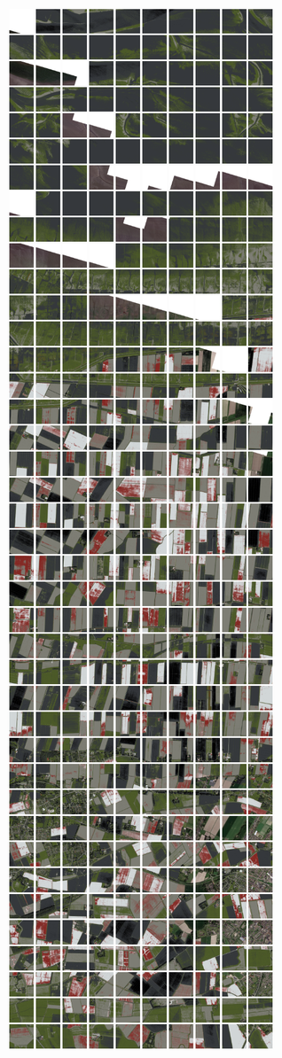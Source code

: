 <html>
<div>
<img src="https://github.com/HakkaTjakka/NL_TILE_MAP/blob/main/18/649/-1071/r.6490.-10710.png" height="44" width="44">
<img src="https://github.com/HakkaTjakka/NL_TILE_MAP/blob/main/18/649/-1071/r.6491.-10710.png" height="44" width="44">
<img src="https://github.com/HakkaTjakka/NL_TILE_MAP/blob/main/18/649/-1071/r.6492.-10710.png" height="44" width="44">
<img src="https://github.com/HakkaTjakka/NL_TILE_MAP/blob/main/18/649/-1071/r.6493.-10710.png" height="44" width="44">
<img src="https://github.com/HakkaTjakka/NL_TILE_MAP/blob/main/18/649/-1071/r.6494.-10710.png" height="44" width="44">
<img src="https://github.com/HakkaTjakka/NL_TILE_MAP/blob/main/18/649/-1071/r.6495.-10710.png" height="44" width="44">
<img src="https://github.com/HakkaTjakka/NL_TILE_MAP/blob/main/18/649/-1071/r.6496.-10710.png" height="44" width="44">
<img src="https://github.com/HakkaTjakka/NL_TILE_MAP/blob/main/18/649/-1071/r.6497.-10710.png" height="44" width="44">
<img src="https://github.com/HakkaTjakka/NL_TILE_MAP/blob/main/18/649/-1071/r.6498.-10710.png" height="44" width="44">
<img src="https://github.com/HakkaTjakka/NL_TILE_MAP/blob/main/18/649/-1071/r.6499.-10710.png" height="44" width="44">
<img src="https://github.com/HakkaTjakka/NL_TILE_MAP/blob/main/18/650/-1071/r.6500.-10710.png" height="44" width="44">
<img src="https://github.com/HakkaTjakka/NL_TILE_MAP/blob/main/18/650/-1071/r.6501.-10710.png" height="44" width="44">
<img src="https://github.com/HakkaTjakka/NL_TILE_MAP/blob/main/18/650/-1071/r.6502.-10710.png" height="44" width="44">
<img src="https://github.com/HakkaTjakka/NL_TILE_MAP/blob/main/18/650/-1071/r.6503.-10710.png" height="44" width="44">
<img src="https://github.com/HakkaTjakka/NL_TILE_MAP/blob/main/18/650/-1071/r.6504.-10710.png" height="44" width="44">
<img src="https://github.com/HakkaTjakka/NL_TILE_MAP/blob/main/18/650/-1071/r.6505.-10710.png" height="44" width="44">
<img src="https://github.com/HakkaTjakka/NL_TILE_MAP/blob/main/18/650/-1071/r.6506.-10710.png" height="44" width="44">
<img src="https://github.com/HakkaTjakka/NL_TILE_MAP/blob/main/18/650/-1071/r.6507.-10710.png" height="44" width="44">
<img src="https://github.com/HakkaTjakka/NL_TILE_MAP/blob/main/18/650/-1071/r.6508.-10710.png" height="44" width="44">
<img src="https://github.com/HakkaTjakka/NL_TILE_MAP/blob/main/18/650/-1071/r.6509.-10710.png" height="44" width="44">
<br>
<img src="https://github.com/HakkaTjakka/NL_TILE_MAP/blob/main/18/649/-1071/r.6490.-10709.png" height="44" width="44">
<img src="https://github.com/HakkaTjakka/NL_TILE_MAP/blob/main/18/649/-1071/r.6491.-10709.png" height="44" width="44">
<img src="https://github.com/HakkaTjakka/NL_TILE_MAP/blob/main/18/649/-1071/r.6492.-10709.png" height="44" width="44">
<img src="https://github.com/HakkaTjakka/NL_TILE_MAP/blob/main/18/649/-1071/r.6493.-10709.png" height="44" width="44">
<img src="https://github.com/HakkaTjakka/NL_TILE_MAP/blob/main/18/649/-1071/r.6494.-10709.png" height="44" width="44">
<img src="https://github.com/HakkaTjakka/NL_TILE_MAP/blob/main/18/649/-1071/r.6495.-10709.png" height="44" width="44">
<img src="https://github.com/HakkaTjakka/NL_TILE_MAP/blob/main/18/649/-1071/r.6496.-10709.png" height="44" width="44">
<img src="https://github.com/HakkaTjakka/NL_TILE_MAP/blob/main/18/649/-1071/r.6497.-10709.png" height="44" width="44">
<img src="https://github.com/HakkaTjakka/NL_TILE_MAP/blob/main/18/649/-1071/r.6498.-10709.png" height="44" width="44">
<img src="https://github.com/HakkaTjakka/NL_TILE_MAP/blob/main/18/649/-1071/r.6499.-10709.png" height="44" width="44">
<img src="https://github.com/HakkaTjakka/NL_TILE_MAP/blob/main/18/650/-1071/r.6500.-10709.png" height="44" width="44">
<img src="https://github.com/HakkaTjakka/NL_TILE_MAP/blob/main/18/650/-1071/r.6501.-10709.png" height="44" width="44">
<img src="https://github.com/HakkaTjakka/NL_TILE_MAP/blob/main/18/650/-1071/r.6502.-10709.png" height="44" width="44">
<img src="https://github.com/HakkaTjakka/NL_TILE_MAP/blob/main/18/650/-1071/r.6503.-10709.png" height="44" width="44">
<img src="https://github.com/HakkaTjakka/NL_TILE_MAP/blob/main/18/650/-1071/r.6504.-10709.png" height="44" width="44">
<img src="https://github.com/HakkaTjakka/NL_TILE_MAP/blob/main/18/650/-1071/r.6505.-10709.png" height="44" width="44">
<img src="https://github.com/HakkaTjakka/NL_TILE_MAP/blob/main/18/650/-1071/r.6506.-10709.png" height="44" width="44">
<img src="https://github.com/HakkaTjakka/NL_TILE_MAP/blob/main/18/650/-1071/r.6507.-10709.png" height="44" width="44">
<img src="https://github.com/HakkaTjakka/NL_TILE_MAP/blob/main/18/650/-1071/r.6508.-10709.png" height="44" width="44">
<img src="https://github.com/HakkaTjakka/NL_TILE_MAP/blob/main/18/650/-1071/r.6509.-10709.png" height="44" width="44">
<br>
<img src="https://github.com/HakkaTjakka/NL_TILE_MAP/blob/main/18/649/-1071/r.6490.-10708.png" height="44" width="44">
<img src="https://github.com/HakkaTjakka/NL_TILE_MAP/blob/main/18/649/-1071/r.6491.-10708.png" height="44" width="44">
<img src="https://github.com/HakkaTjakka/NL_TILE_MAP/blob/main/18/649/-1071/r.6492.-10708.png" height="44" width="44">
<img src="https://github.com/HakkaTjakka/NL_TILE_MAP/blob/main/18/649/-1071/r.6493.-10708.png" height="44" width="44">
<img src="https://github.com/HakkaTjakka/NL_TILE_MAP/blob/main/18/649/-1071/r.6494.-10708.png" height="44" width="44">
<img src="https://github.com/HakkaTjakka/NL_TILE_MAP/blob/main/18/649/-1071/r.6495.-10708.png" height="44" width="44">
<img src="https://github.com/HakkaTjakka/NL_TILE_MAP/blob/main/18/649/-1071/r.6496.-10708.png" height="44" width="44">
<img src="https://github.com/HakkaTjakka/NL_TILE_MAP/blob/main/18/649/-1071/r.6497.-10708.png" height="44" width="44">
<img src="https://github.com/HakkaTjakka/NL_TILE_MAP/blob/main/18/649/-1071/r.6498.-10708.png" height="44" width="44">
<img src="https://github.com/HakkaTjakka/NL_TILE_MAP/blob/main/18/649/-1071/r.6499.-10708.png" height="44" width="44">
<img src="https://github.com/HakkaTjakka/NL_TILE_MAP/blob/main/18/650/-1071/r.6500.-10708.png" height="44" width="44">
<img src="https://github.com/HakkaTjakka/NL_TILE_MAP/blob/main/18/650/-1071/r.6501.-10708.png" height="44" width="44">
<img src="https://github.com/HakkaTjakka/NL_TILE_MAP/blob/main/18/650/-1071/r.6502.-10708.png" height="44" width="44">
<img src="https://github.com/HakkaTjakka/NL_TILE_MAP/blob/main/18/650/-1071/r.6503.-10708.png" height="44" width="44">
<img src="https://github.com/HakkaTjakka/NL_TILE_MAP/blob/main/18/650/-1071/r.6504.-10708.png" height="44" width="44">
<img src="https://github.com/HakkaTjakka/NL_TILE_MAP/blob/main/18/650/-1071/r.6505.-10708.png" height="44" width="44">
<img src="https://github.com/HakkaTjakka/NL_TILE_MAP/blob/main/18/650/-1071/r.6506.-10708.png" height="44" width="44">
<img src="https://github.com/HakkaTjakka/NL_TILE_MAP/blob/main/18/650/-1071/r.6507.-10708.png" height="44" width="44">
<img src="https://github.com/HakkaTjakka/NL_TILE_MAP/blob/main/18/650/-1071/r.6508.-10708.png" height="44" width="44">
<img src="https://github.com/HakkaTjakka/NL_TILE_MAP/blob/main/18/650/-1071/r.6509.-10708.png" height="44" width="44">
<br>
<img src="https://github.com/HakkaTjakka/NL_TILE_MAP/blob/main/18/649/-1071/r.6490.-10707.png" height="44" width="44">
<img src="https://github.com/HakkaTjakka/NL_TILE_MAP/blob/main/18/649/-1071/r.6491.-10707.png" height="44" width="44">
<img src="https://github.com/HakkaTjakka/NL_TILE_MAP/blob/main/18/649/-1071/r.6492.-10707.png" height="44" width="44">
<img src="https://github.com/HakkaTjakka/NL_TILE_MAP/blob/main/18/649/-1071/r.6493.-10707.png" height="44" width="44">
<img src="https://github.com/HakkaTjakka/NL_TILE_MAP/blob/main/18/649/-1071/r.6494.-10707.png" height="44" width="44">
<img src="https://github.com/HakkaTjakka/NL_TILE_MAP/blob/main/18/649/-1071/r.6495.-10707.png" height="44" width="44">
<img src="https://github.com/HakkaTjakka/NL_TILE_MAP/blob/main/18/649/-1071/r.6496.-10707.png" height="44" width="44">
<img src="https://github.com/HakkaTjakka/NL_TILE_MAP/blob/main/18/649/-1071/r.6497.-10707.png" height="44" width="44">
<img src="https://github.com/HakkaTjakka/NL_TILE_MAP/blob/main/18/649/-1071/r.6498.-10707.png" height="44" width="44">
<img src="https://github.com/HakkaTjakka/NL_TILE_MAP/blob/main/18/649/-1071/r.6499.-10707.png" height="44" width="44">
<img src="https://github.com/HakkaTjakka/NL_TILE_MAP/blob/main/18/650/-1071/r.6500.-10707.png" height="44" width="44">
<img src="https://github.com/HakkaTjakka/NL_TILE_MAP/blob/main/18/650/-1071/r.6501.-10707.png" height="44" width="44">
<img src="https://github.com/HakkaTjakka/NL_TILE_MAP/blob/main/18/650/-1071/r.6502.-10707.png" height="44" width="44">
<img src="https://github.com/HakkaTjakka/NL_TILE_MAP/blob/main/18/650/-1071/r.6503.-10707.png" height="44" width="44">
<img src="https://github.com/HakkaTjakka/NL_TILE_MAP/blob/main/18/650/-1071/r.6504.-10707.png" height="44" width="44">
<img src="https://github.com/HakkaTjakka/NL_TILE_MAP/blob/main/18/650/-1071/r.6505.-10707.png" height="44" width="44">
<img src="https://github.com/HakkaTjakka/NL_TILE_MAP/blob/main/18/650/-1071/r.6506.-10707.png" height="44" width="44">
<img src="https://github.com/HakkaTjakka/NL_TILE_MAP/blob/main/18/650/-1071/r.6507.-10707.png" height="44" width="44">
<img src="https://github.com/HakkaTjakka/NL_TILE_MAP/blob/main/18/650/-1071/r.6508.-10707.png" height="44" width="44">
<img src="https://github.com/HakkaTjakka/NL_TILE_MAP/blob/main/18/650/-1071/r.6509.-10707.png" height="44" width="44">
<br>
<img src="https://github.com/HakkaTjakka/NL_TILE_MAP/blob/main/18/649/-1071/r.6490.-10706.png" height="44" width="44">
<img src="https://github.com/HakkaTjakka/NL_TILE_MAP/blob/main/18/649/-1071/r.6491.-10706.png" height="44" width="44">
<img src="https://github.com/HakkaTjakka/NL_TILE_MAP/blob/main/18/649/-1071/r.6492.-10706.png" height="44" width="44">
<img src="https://github.com/HakkaTjakka/NL_TILE_MAP/blob/main/18/649/-1071/r.6493.-10706.png" height="44" width="44">
<img src="https://github.com/HakkaTjakka/NL_TILE_MAP/blob/main/18/649/-1071/r.6494.-10706.png" height="44" width="44">
<img src="https://github.com/HakkaTjakka/NL_TILE_MAP/blob/main/18/649/-1071/r.6495.-10706.png" height="44" width="44">
<img src="https://github.com/HakkaTjakka/NL_TILE_MAP/blob/main/18/649/-1071/r.6496.-10706.png" height="44" width="44">
<img src="https://github.com/HakkaTjakka/NL_TILE_MAP/blob/main/18/649/-1071/r.6497.-10706.png" height="44" width="44">
<img src="https://github.com/HakkaTjakka/NL_TILE_MAP/blob/main/18/649/-1071/r.6498.-10706.png" height="44" width="44">
<img src="https://github.com/HakkaTjakka/NL_TILE_MAP/blob/main/18/649/-1071/r.6499.-10706.png" height="44" width="44">
<img src="https://github.com/HakkaTjakka/NL_TILE_MAP/blob/main/18/650/-1071/r.6500.-10706.png" height="44" width="44">
<img src="https://github.com/HakkaTjakka/NL_TILE_MAP/blob/main/18/650/-1071/r.6501.-10706.png" height="44" width="44">
<img src="https://github.com/HakkaTjakka/NL_TILE_MAP/blob/main/18/650/-1071/r.6502.-10706.png" height="44" width="44">
<img src="https://github.com/HakkaTjakka/NL_TILE_MAP/blob/main/18/650/-1071/r.6503.-10706.png" height="44" width="44">
<img src="https://github.com/HakkaTjakka/NL_TILE_MAP/blob/main/18/650/-1071/r.6504.-10706.png" height="44" width="44">
<img src="https://github.com/HakkaTjakka/NL_TILE_MAP/blob/main/18/650/-1071/r.6505.-10706.png" height="44" width="44">
<img src="https://github.com/HakkaTjakka/NL_TILE_MAP/blob/main/18/650/-1071/r.6506.-10706.png" height="44" width="44">
<img src="https://github.com/HakkaTjakka/NL_TILE_MAP/blob/main/18/650/-1071/r.6507.-10706.png" height="44" width="44">
<img src="https://github.com/HakkaTjakka/NL_TILE_MAP/blob/main/18/650/-1071/r.6508.-10706.png" height="44" width="44">
<img src="https://github.com/HakkaTjakka/NL_TILE_MAP/blob/main/18/650/-1071/r.6509.-10706.png" height="44" width="44">
<br>
<img src="https://github.com/HakkaTjakka/NL_TILE_MAP/blob/main/18/649/-1071/r.6490.-10705.png" height="44" width="44">
<img src="https://github.com/HakkaTjakka/NL_TILE_MAP/blob/main/18/649/-1071/r.6491.-10705.png" height="44" width="44">
<img src="https://github.com/HakkaTjakka/NL_TILE_MAP/blob/main/18/649/-1071/r.6492.-10705.png" height="44" width="44">
<img src="https://github.com/HakkaTjakka/NL_TILE_MAP/blob/main/18/649/-1071/r.6493.-10705.png" height="44" width="44">
<img src="https://github.com/HakkaTjakka/NL_TILE_MAP/blob/main/18/649/-1071/r.6494.-10705.png" height="44" width="44">
<img src="https://github.com/HakkaTjakka/NL_TILE_MAP/blob/main/18/649/-1071/r.6495.-10705.png" height="44" width="44">
<img src="https://github.com/HakkaTjakka/NL_TILE_MAP/blob/main/18/649/-1071/r.6496.-10705.png" height="44" width="44">
<img src="https://github.com/HakkaTjakka/NL_TILE_MAP/blob/main/18/649/-1071/r.6497.-10705.png" height="44" width="44">
<img src="https://github.com/HakkaTjakka/NL_TILE_MAP/blob/main/18/649/-1071/r.6498.-10705.png" height="44" width="44">
<img src="https://github.com/HakkaTjakka/NL_TILE_MAP/blob/main/18/649/-1071/r.6499.-10705.png" height="44" width="44">
<img src="https://github.com/HakkaTjakka/NL_TILE_MAP/blob/main/18/650/-1071/r.6500.-10705.png" height="44" width="44">
<img src="https://github.com/HakkaTjakka/NL_TILE_MAP/blob/main/18/650/-1071/r.6501.-10705.png" height="44" width="44">
<img src="https://github.com/HakkaTjakka/NL_TILE_MAP/blob/main/18/650/-1071/r.6502.-10705.png" height="44" width="44">
<img src="https://github.com/HakkaTjakka/NL_TILE_MAP/blob/main/18/650/-1071/r.6503.-10705.png" height="44" width="44">
<img src="https://github.com/HakkaTjakka/NL_TILE_MAP/blob/main/18/650/-1071/r.6504.-10705.png" height="44" width="44">
<img src="https://github.com/HakkaTjakka/NL_TILE_MAP/blob/main/18/650/-1071/r.6505.-10705.png" height="44" width="44">
<img src="https://github.com/HakkaTjakka/NL_TILE_MAP/blob/main/18/650/-1071/r.6506.-10705.png" height="44" width="44">
<img src="https://github.com/HakkaTjakka/NL_TILE_MAP/blob/main/18/650/-1071/r.6507.-10705.png" height="44" width="44">
<img src="https://github.com/HakkaTjakka/NL_TILE_MAP/blob/main/18/650/-1071/r.6508.-10705.png" height="44" width="44">
<img src="https://github.com/HakkaTjakka/NL_TILE_MAP/blob/main/18/650/-1071/r.6509.-10705.png" height="44" width="44">
<br>
<img src="https://github.com/HakkaTjakka/NL_TILE_MAP/blob/main/18/649/-1071/r.6490.-10704.png" height="44" width="44">
<img src="https://github.com/HakkaTjakka/NL_TILE_MAP/blob/main/18/649/-1071/r.6491.-10704.png" height="44" width="44">
<img src="https://github.com/HakkaTjakka/NL_TILE_MAP/blob/main/18/649/-1071/r.6492.-10704.png" height="44" width="44">
<img src="https://github.com/HakkaTjakka/NL_TILE_MAP/blob/main/18/649/-1071/r.6493.-10704.png" height="44" width="44">
<img src="https://github.com/HakkaTjakka/NL_TILE_MAP/blob/main/18/649/-1071/r.6494.-10704.png" height="44" width="44">
<img src="https://github.com/HakkaTjakka/NL_TILE_MAP/blob/main/18/649/-1071/r.6495.-10704.png" height="44" width="44">
<img src="https://github.com/HakkaTjakka/NL_TILE_MAP/blob/main/18/649/-1071/r.6496.-10704.png" height="44" width="44">
<img src="https://github.com/HakkaTjakka/NL_TILE_MAP/blob/main/18/649/-1071/r.6497.-10704.png" height="44" width="44">
<img src="https://github.com/HakkaTjakka/NL_TILE_MAP/blob/main/18/649/-1071/r.6498.-10704.png" height="44" width="44">
<img src="https://github.com/HakkaTjakka/NL_TILE_MAP/blob/main/18/649/-1071/r.6499.-10704.png" height="44" width="44">
<img src="https://github.com/HakkaTjakka/NL_TILE_MAP/blob/main/18/650/-1071/r.6500.-10704.png" height="44" width="44">
<img src="https://github.com/HakkaTjakka/NL_TILE_MAP/blob/main/18/650/-1071/r.6501.-10704.png" height="44" width="44">
<img src="https://github.com/HakkaTjakka/NL_TILE_MAP/blob/main/18/650/-1071/r.6502.-10704.png" height="44" width="44">
<img src="https://github.com/HakkaTjakka/NL_TILE_MAP/blob/main/18/650/-1071/r.6503.-10704.png" height="44" width="44">
<img src="https://github.com/HakkaTjakka/NL_TILE_MAP/blob/main/18/650/-1071/r.6504.-10704.png" height="44" width="44">
<img src="https://github.com/HakkaTjakka/NL_TILE_MAP/blob/main/18/650/-1071/r.6505.-10704.png" height="44" width="44">
<img src="https://github.com/HakkaTjakka/NL_TILE_MAP/blob/main/18/650/-1071/r.6506.-10704.png" height="44" width="44">
<img src="https://github.com/HakkaTjakka/NL_TILE_MAP/blob/main/18/650/-1071/r.6507.-10704.png" height="44" width="44">
<img src="https://github.com/HakkaTjakka/NL_TILE_MAP/blob/main/18/650/-1071/r.6508.-10704.png" height="44" width="44">
<img src="https://github.com/HakkaTjakka/NL_TILE_MAP/blob/main/18/650/-1071/r.6509.-10704.png" height="44" width="44">
<br>
<img src="https://github.com/HakkaTjakka/NL_TILE_MAP/blob/main/18/649/-1071/r.6490.-10703.png" height="44" width="44">
<img src="https://github.com/HakkaTjakka/NL_TILE_MAP/blob/main/18/649/-1071/r.6491.-10703.png" height="44" width="44">
<img src="https://github.com/HakkaTjakka/NL_TILE_MAP/blob/main/18/649/-1071/r.6492.-10703.png" height="44" width="44">
<img src="https://github.com/HakkaTjakka/NL_TILE_MAP/blob/main/18/649/-1071/r.6493.-10703.png" height="44" width="44">
<img src="https://github.com/HakkaTjakka/NL_TILE_MAP/blob/main/18/649/-1071/r.6494.-10703.png" height="44" width="44">
<img src="https://github.com/HakkaTjakka/NL_TILE_MAP/blob/main/18/649/-1071/r.6495.-10703.png" height="44" width="44">
<img src="https://github.com/HakkaTjakka/NL_TILE_MAP/blob/main/18/649/-1071/r.6496.-10703.png" height="44" width="44">
<img src="https://github.com/HakkaTjakka/NL_TILE_MAP/blob/main/18/649/-1071/r.6497.-10703.png" height="44" width="44">
<img src="https://github.com/HakkaTjakka/NL_TILE_MAP/blob/main/18/649/-1071/r.6498.-10703.png" height="44" width="44">
<img src="https://github.com/HakkaTjakka/NL_TILE_MAP/blob/main/18/649/-1071/r.6499.-10703.png" height="44" width="44">
<img src="https://github.com/HakkaTjakka/NL_TILE_MAP/blob/main/18/650/-1071/r.6500.-10703.png" height="44" width="44">
<img src="https://github.com/HakkaTjakka/NL_TILE_MAP/blob/main/18/650/-1071/r.6501.-10703.png" height="44" width="44">
<img src="https://github.com/HakkaTjakka/NL_TILE_MAP/blob/main/18/650/-1071/r.6502.-10703.png" height="44" width="44">
<img src="https://github.com/HakkaTjakka/NL_TILE_MAP/blob/main/18/650/-1071/r.6503.-10703.png" height="44" width="44">
<img src="https://github.com/HakkaTjakka/NL_TILE_MAP/blob/main/18/650/-1071/r.6504.-10703.png" height="44" width="44">
<img src="https://github.com/HakkaTjakka/NL_TILE_MAP/blob/main/18/650/-1071/r.6505.-10703.png" height="44" width="44">
<img src="https://github.com/HakkaTjakka/NL_TILE_MAP/blob/main/18/650/-1071/r.6506.-10703.png" height="44" width="44">
<img src="https://github.com/HakkaTjakka/NL_TILE_MAP/blob/main/18/650/-1071/r.6507.-10703.png" height="44" width="44">
<img src="https://github.com/HakkaTjakka/NL_TILE_MAP/blob/main/18/650/-1071/r.6508.-10703.png" height="44" width="44">
<img src="https://github.com/HakkaTjakka/NL_TILE_MAP/blob/main/18/650/-1071/r.6509.-10703.png" height="44" width="44">
<br>
<img src="https://github.com/HakkaTjakka/NL_TILE_MAP/blob/main/18/649/-1071/r.6490.-10702.png" height="44" width="44">
<img src="https://github.com/HakkaTjakka/NL_TILE_MAP/blob/main/18/649/-1071/r.6491.-10702.png" height="44" width="44">
<img src="https://github.com/HakkaTjakka/NL_TILE_MAP/blob/main/18/649/-1071/r.6492.-10702.png" height="44" width="44">
<img src="https://github.com/HakkaTjakka/NL_TILE_MAP/blob/main/18/649/-1071/r.6493.-10702.png" height="44" width="44">
<img src="https://github.com/HakkaTjakka/NL_TILE_MAP/blob/main/18/649/-1071/r.6494.-10702.png" height="44" width="44">
<img src="https://github.com/HakkaTjakka/NL_TILE_MAP/blob/main/18/649/-1071/r.6495.-10702.png" height="44" width="44">
<img src="https://github.com/HakkaTjakka/NL_TILE_MAP/blob/main/18/649/-1071/r.6496.-10702.png" height="44" width="44">
<img src="https://github.com/HakkaTjakka/NL_TILE_MAP/blob/main/18/649/-1071/r.6497.-10702.png" height="44" width="44">
<img src="https://github.com/HakkaTjakka/NL_TILE_MAP/blob/main/18/649/-1071/r.6498.-10702.png" height="44" width="44">
<img src="https://github.com/HakkaTjakka/NL_TILE_MAP/blob/main/18/649/-1071/r.6499.-10702.png" height="44" width="44">
<img src="https://github.com/HakkaTjakka/NL_TILE_MAP/blob/main/18/650/-1071/r.6500.-10702.png" height="44" width="44">
<img src="https://github.com/HakkaTjakka/NL_TILE_MAP/blob/main/18/650/-1071/r.6501.-10702.png" height="44" width="44">
<img src="https://github.com/HakkaTjakka/NL_TILE_MAP/blob/main/18/650/-1071/r.6502.-10702.png" height="44" width="44">
<img src="https://github.com/HakkaTjakka/NL_TILE_MAP/blob/main/18/650/-1071/r.6503.-10702.png" height="44" width="44">
<img src="https://github.com/HakkaTjakka/NL_TILE_MAP/blob/main/18/650/-1071/r.6504.-10702.png" height="44" width="44">
<img src="https://github.com/HakkaTjakka/NL_TILE_MAP/blob/main/18/650/-1071/r.6505.-10702.png" height="44" width="44">
<img src="https://github.com/HakkaTjakka/NL_TILE_MAP/blob/main/18/650/-1071/r.6506.-10702.png" height="44" width="44">
<img src="https://github.com/HakkaTjakka/NL_TILE_MAP/blob/main/18/650/-1071/r.6507.-10702.png" height="44" width="44">
<img src="https://github.com/HakkaTjakka/NL_TILE_MAP/blob/main/18/650/-1071/r.6508.-10702.png" height="44" width="44">
<img src="https://github.com/HakkaTjakka/NL_TILE_MAP/blob/main/18/650/-1071/r.6509.-10702.png" height="44" width="44">
<br>
<img src="https://github.com/HakkaTjakka/NL_TILE_MAP/blob/main/18/649/-1071/r.6490.-10701.png" height="44" width="44">
<img src="https://github.com/HakkaTjakka/NL_TILE_MAP/blob/main/18/649/-1071/r.6491.-10701.png" height="44" width="44">
<img src="https://github.com/HakkaTjakka/NL_TILE_MAP/blob/main/18/649/-1071/r.6492.-10701.png" height="44" width="44">
<img src="https://github.com/HakkaTjakka/NL_TILE_MAP/blob/main/18/649/-1071/r.6493.-10701.png" height="44" width="44">
<img src="https://github.com/HakkaTjakka/NL_TILE_MAP/blob/main/18/649/-1071/r.6494.-10701.png" height="44" width="44">
<img src="https://github.com/HakkaTjakka/NL_TILE_MAP/blob/main/18/649/-1071/r.6495.-10701.png" height="44" width="44">
<img src="https://github.com/HakkaTjakka/NL_TILE_MAP/blob/main/18/649/-1071/r.6496.-10701.png" height="44" width="44">
<img src="https://github.com/HakkaTjakka/NL_TILE_MAP/blob/main/18/649/-1071/r.6497.-10701.png" height="44" width="44">
<img src="https://github.com/HakkaTjakka/NL_TILE_MAP/blob/main/18/649/-1071/r.6498.-10701.png" height="44" width="44">
<img src="https://github.com/HakkaTjakka/NL_TILE_MAP/blob/main/18/649/-1071/r.6499.-10701.png" height="44" width="44">
<img src="https://github.com/HakkaTjakka/NL_TILE_MAP/blob/main/18/650/-1071/r.6500.-10701.png" height="44" width="44">
<img src="https://github.com/HakkaTjakka/NL_TILE_MAP/blob/main/18/650/-1071/r.6501.-10701.png" height="44" width="44">
<img src="https://github.com/HakkaTjakka/NL_TILE_MAP/blob/main/18/650/-1071/r.6502.-10701.png" height="44" width="44">
<img src="https://github.com/HakkaTjakka/NL_TILE_MAP/blob/main/18/650/-1071/r.6503.-10701.png" height="44" width="44">
<img src="https://github.com/HakkaTjakka/NL_TILE_MAP/blob/main/18/650/-1071/r.6504.-10701.png" height="44" width="44">
<img src="https://github.com/HakkaTjakka/NL_TILE_MAP/blob/main/18/650/-1071/r.6505.-10701.png" height="44" width="44">
<img src="https://github.com/HakkaTjakka/NL_TILE_MAP/blob/main/18/650/-1071/r.6506.-10701.png" height="44" width="44">
<img src="https://github.com/HakkaTjakka/NL_TILE_MAP/blob/main/18/650/-1071/r.6507.-10701.png" height="44" width="44">
<img src="https://github.com/HakkaTjakka/NL_TILE_MAP/blob/main/18/650/-1071/r.6508.-10701.png" height="44" width="44">
<img src="https://github.com/HakkaTjakka/NL_TILE_MAP/blob/main/18/650/-1071/r.6509.-10701.png" height="44" width="44">
<br>
<img src="https://github.com/HakkaTjakka/NL_TILE_MAP/blob/main/18/649/-1070/r.6490.-10700.png" height="44" width="44">
<img src="https://github.com/HakkaTjakka/NL_TILE_MAP/blob/main/18/649/-1070/r.6491.-10700.png" height="44" width="44">
<img src="https://github.com/HakkaTjakka/NL_TILE_MAP/blob/main/18/649/-1070/r.6492.-10700.png" height="44" width="44">
<img src="https://github.com/HakkaTjakka/NL_TILE_MAP/blob/main/18/649/-1070/r.6493.-10700.png" height="44" width="44">
<img src="https://github.com/HakkaTjakka/NL_TILE_MAP/blob/main/18/649/-1070/r.6494.-10700.png" height="44" width="44">
<img src="https://github.com/HakkaTjakka/NL_TILE_MAP/blob/main/18/649/-1070/r.6495.-10700.png" height="44" width="44">
<img src="https://github.com/HakkaTjakka/NL_TILE_MAP/blob/main/18/649/-1070/r.6496.-10700.png" height="44" width="44">
<img src="https://github.com/HakkaTjakka/NL_TILE_MAP/blob/main/18/649/-1070/r.6497.-10700.png" height="44" width="44">
<img src="https://github.com/HakkaTjakka/NL_TILE_MAP/blob/main/18/649/-1070/r.6498.-10700.png" height="44" width="44">
<img src="https://github.com/HakkaTjakka/NL_TILE_MAP/blob/main/18/649/-1070/r.6499.-10700.png" height="44" width="44">
<img src="https://github.com/HakkaTjakka/NL_TILE_MAP/blob/main/18/650/-1070/r.6500.-10700.png" height="44" width="44">
<img src="https://github.com/HakkaTjakka/NL_TILE_MAP/blob/main/18/650/-1070/r.6501.-10700.png" height="44" width="44">
<img src="https://github.com/HakkaTjakka/NL_TILE_MAP/blob/main/18/650/-1070/r.6502.-10700.png" height="44" width="44">
<img src="https://github.com/HakkaTjakka/NL_TILE_MAP/blob/main/18/650/-1070/r.6503.-10700.png" height="44" width="44">
<img src="https://github.com/HakkaTjakka/NL_TILE_MAP/blob/main/18/650/-1070/r.6504.-10700.png" height="44" width="44">
<img src="https://github.com/HakkaTjakka/NL_TILE_MAP/blob/main/18/650/-1070/r.6505.-10700.png" height="44" width="44">
<img src="https://github.com/HakkaTjakka/NL_TILE_MAP/blob/main/18/650/-1070/r.6506.-10700.png" height="44" width="44">
<img src="https://github.com/HakkaTjakka/NL_TILE_MAP/blob/main/18/650/-1070/r.6507.-10700.png" height="44" width="44">
<img src="https://github.com/HakkaTjakka/NL_TILE_MAP/blob/main/18/650/-1070/r.6508.-10700.png" height="44" width="44">
<img src="https://github.com/HakkaTjakka/NL_TILE_MAP/blob/main/18/650/-1070/r.6509.-10700.png" height="44" width="44">
<br>
<img src="https://github.com/HakkaTjakka/NL_TILE_MAP/blob/main/18/649/-1070/r.6490.-10699.png" height="44" width="44">
<img src="https://github.com/HakkaTjakka/NL_TILE_MAP/blob/main/18/649/-1070/r.6491.-10699.png" height="44" width="44">
<img src="https://github.com/HakkaTjakka/NL_TILE_MAP/blob/main/18/649/-1070/r.6492.-10699.png" height="44" width="44">
<img src="https://github.com/HakkaTjakka/NL_TILE_MAP/blob/main/18/649/-1070/r.6493.-10699.png" height="44" width="44">
<img src="https://github.com/HakkaTjakka/NL_TILE_MAP/blob/main/18/649/-1070/r.6494.-10699.png" height="44" width="44">
<img src="https://github.com/HakkaTjakka/NL_TILE_MAP/blob/main/18/649/-1070/r.6495.-10699.png" height="44" width="44">
<img src="https://github.com/HakkaTjakka/NL_TILE_MAP/blob/main/18/649/-1070/r.6496.-10699.png" height="44" width="44">
<img src="https://github.com/HakkaTjakka/NL_TILE_MAP/blob/main/18/649/-1070/r.6497.-10699.png" height="44" width="44">
<img src="https://github.com/HakkaTjakka/NL_TILE_MAP/blob/main/18/649/-1070/r.6498.-10699.png" height="44" width="44">
<img src="https://github.com/HakkaTjakka/NL_TILE_MAP/blob/main/18/649/-1070/r.6499.-10699.png" height="44" width="44">
<img src="https://github.com/HakkaTjakka/NL_TILE_MAP/blob/main/18/650/-1070/r.6500.-10699.png" height="44" width="44">
<img src="https://github.com/HakkaTjakka/NL_TILE_MAP/blob/main/18/650/-1070/r.6501.-10699.png" height="44" width="44">
<img src="https://github.com/HakkaTjakka/NL_TILE_MAP/blob/main/18/650/-1070/r.6502.-10699.png" height="44" width="44">
<img src="https://github.com/HakkaTjakka/NL_TILE_MAP/blob/main/18/650/-1070/r.6503.-10699.png" height="44" width="44">
<img src="https://github.com/HakkaTjakka/NL_TILE_MAP/blob/main/18/650/-1070/r.6504.-10699.png" height="44" width="44">
<img src="https://github.com/HakkaTjakka/NL_TILE_MAP/blob/main/18/650/-1070/r.6505.-10699.png" height="44" width="44">
<img src="https://github.com/HakkaTjakka/NL_TILE_MAP/blob/main/18/650/-1070/r.6506.-10699.png" height="44" width="44">
<img src="https://github.com/HakkaTjakka/NL_TILE_MAP/blob/main/18/650/-1070/r.6507.-10699.png" height="44" width="44">
<img src="https://github.com/HakkaTjakka/NL_TILE_MAP/blob/main/18/650/-1070/r.6508.-10699.png" height="44" width="44">
<img src="https://github.com/HakkaTjakka/NL_TILE_MAP/blob/main/18/650/-1070/r.6509.-10699.png" height="44" width="44">
<br>
<img src="https://github.com/HakkaTjakka/NL_TILE_MAP/blob/main/18/649/-1070/r.6490.-10698.png" height="44" width="44">
<img src="https://github.com/HakkaTjakka/NL_TILE_MAP/blob/main/18/649/-1070/r.6491.-10698.png" height="44" width="44">
<img src="https://github.com/HakkaTjakka/NL_TILE_MAP/blob/main/18/649/-1070/r.6492.-10698.png" height="44" width="44">
<img src="https://github.com/HakkaTjakka/NL_TILE_MAP/blob/main/18/649/-1070/r.6493.-10698.png" height="44" width="44">
<img src="https://github.com/HakkaTjakka/NL_TILE_MAP/blob/main/18/649/-1070/r.6494.-10698.png" height="44" width="44">
<img src="https://github.com/HakkaTjakka/NL_TILE_MAP/blob/main/18/649/-1070/r.6495.-10698.png" height="44" width="44">
<img src="https://github.com/HakkaTjakka/NL_TILE_MAP/blob/main/18/649/-1070/r.6496.-10698.png" height="44" width="44">
<img src="https://github.com/HakkaTjakka/NL_TILE_MAP/blob/main/18/649/-1070/r.6497.-10698.png" height="44" width="44">
<img src="https://github.com/HakkaTjakka/NL_TILE_MAP/blob/main/18/649/-1070/r.6498.-10698.png" height="44" width="44">
<img src="https://github.com/HakkaTjakka/NL_TILE_MAP/blob/main/18/649/-1070/r.6499.-10698.png" height="44" width="44">
<img src="https://github.com/HakkaTjakka/NL_TILE_MAP/blob/main/18/650/-1070/r.6500.-10698.png" height="44" width="44">
<img src="https://github.com/HakkaTjakka/NL_TILE_MAP/blob/main/18/650/-1070/r.6501.-10698.png" height="44" width="44">
<img src="https://github.com/HakkaTjakka/NL_TILE_MAP/blob/main/18/650/-1070/r.6502.-10698.png" height="44" width="44">
<img src="https://github.com/HakkaTjakka/NL_TILE_MAP/blob/main/18/650/-1070/r.6503.-10698.png" height="44" width="44">
<img src="https://github.com/HakkaTjakka/NL_TILE_MAP/blob/main/18/650/-1070/r.6504.-10698.png" height="44" width="44">
<img src="https://github.com/HakkaTjakka/NL_TILE_MAP/blob/main/18/650/-1070/r.6505.-10698.png" height="44" width="44">
<img src="https://github.com/HakkaTjakka/NL_TILE_MAP/blob/main/18/650/-1070/r.6506.-10698.png" height="44" width="44">
<img src="https://github.com/HakkaTjakka/NL_TILE_MAP/blob/main/18/650/-1070/r.6507.-10698.png" height="44" width="44">
<img src="https://github.com/HakkaTjakka/NL_TILE_MAP/blob/main/18/650/-1070/r.6508.-10698.png" height="44" width="44">
<img src="https://github.com/HakkaTjakka/NL_TILE_MAP/blob/main/18/650/-1070/r.6509.-10698.png" height="44" width="44">
<br>
<img src="https://github.com/HakkaTjakka/NL_TILE_MAP/blob/main/18/649/-1070/r.6490.-10697.png" height="44" width="44">
<img src="https://github.com/HakkaTjakka/NL_TILE_MAP/blob/main/18/649/-1070/r.6491.-10697.png" height="44" width="44">
<img src="https://github.com/HakkaTjakka/NL_TILE_MAP/blob/main/18/649/-1070/r.6492.-10697.png" height="44" width="44">
<img src="https://github.com/HakkaTjakka/NL_TILE_MAP/blob/main/18/649/-1070/r.6493.-10697.png" height="44" width="44">
<img src="https://github.com/HakkaTjakka/NL_TILE_MAP/blob/main/18/649/-1070/r.6494.-10697.png" height="44" width="44">
<img src="https://github.com/HakkaTjakka/NL_TILE_MAP/blob/main/18/649/-1070/r.6495.-10697.png" height="44" width="44">
<img src="https://github.com/HakkaTjakka/NL_TILE_MAP/blob/main/18/649/-1070/r.6496.-10697.png" height="44" width="44">
<img src="https://github.com/HakkaTjakka/NL_TILE_MAP/blob/main/18/649/-1070/r.6497.-10697.png" height="44" width="44">
<img src="https://github.com/HakkaTjakka/NL_TILE_MAP/blob/main/18/649/-1070/r.6498.-10697.png" height="44" width="44">
<img src="https://github.com/HakkaTjakka/NL_TILE_MAP/blob/main/18/649/-1070/r.6499.-10697.png" height="44" width="44">
<img src="https://github.com/HakkaTjakka/NL_TILE_MAP/blob/main/18/650/-1070/r.6500.-10697.png" height="44" width="44">
<img src="https://github.com/HakkaTjakka/NL_TILE_MAP/blob/main/18/650/-1070/r.6501.-10697.png" height="44" width="44">
<img src="https://github.com/HakkaTjakka/NL_TILE_MAP/blob/main/18/650/-1070/r.6502.-10697.png" height="44" width="44">
<img src="https://github.com/HakkaTjakka/NL_TILE_MAP/blob/main/18/650/-1070/r.6503.-10697.png" height="44" width="44">
<img src="https://github.com/HakkaTjakka/NL_TILE_MAP/blob/main/18/650/-1070/r.6504.-10697.png" height="44" width="44">
<img src="https://github.com/HakkaTjakka/NL_TILE_MAP/blob/main/18/650/-1070/r.6505.-10697.png" height="44" width="44">
<img src="https://github.com/HakkaTjakka/NL_TILE_MAP/blob/main/18/650/-1070/r.6506.-10697.png" height="44" width="44">
<img src="https://github.com/HakkaTjakka/NL_TILE_MAP/blob/main/18/650/-1070/r.6507.-10697.png" height="44" width="44">
<img src="https://github.com/HakkaTjakka/NL_TILE_MAP/blob/main/18/650/-1070/r.6508.-10697.png" height="44" width="44">
<img src="https://github.com/HakkaTjakka/NL_TILE_MAP/blob/main/18/650/-1070/r.6509.-10697.png" height="44" width="44">
<br>
<img src="https://github.com/HakkaTjakka/NL_TILE_MAP/blob/main/18/649/-1070/r.6490.-10696.png" height="44" width="44">
<img src="https://github.com/HakkaTjakka/NL_TILE_MAP/blob/main/18/649/-1070/r.6491.-10696.png" height="44" width="44">
<img src="https://github.com/HakkaTjakka/NL_TILE_MAP/blob/main/18/649/-1070/r.6492.-10696.png" height="44" width="44">
<img src="https://github.com/HakkaTjakka/NL_TILE_MAP/blob/main/18/649/-1070/r.6493.-10696.png" height="44" width="44">
<img src="https://github.com/HakkaTjakka/NL_TILE_MAP/blob/main/18/649/-1070/r.6494.-10696.png" height="44" width="44">
<img src="https://github.com/HakkaTjakka/NL_TILE_MAP/blob/main/18/649/-1070/r.6495.-10696.png" height="44" width="44">
<img src="https://github.com/HakkaTjakka/NL_TILE_MAP/blob/main/18/649/-1070/r.6496.-10696.png" height="44" width="44">
<img src="https://github.com/HakkaTjakka/NL_TILE_MAP/blob/main/18/649/-1070/r.6497.-10696.png" height="44" width="44">
<img src="https://github.com/HakkaTjakka/NL_TILE_MAP/blob/main/18/649/-1070/r.6498.-10696.png" height="44" width="44">
<img src="https://github.com/HakkaTjakka/NL_TILE_MAP/blob/main/18/649/-1070/r.6499.-10696.png" height="44" width="44">
<img src="https://github.com/HakkaTjakka/NL_TILE_MAP/blob/main/18/650/-1070/r.6500.-10696.png" height="44" width="44">
<img src="https://github.com/HakkaTjakka/NL_TILE_MAP/blob/main/18/650/-1070/r.6501.-10696.png" height="44" width="44">
<img src="https://github.com/HakkaTjakka/NL_TILE_MAP/blob/main/18/650/-1070/r.6502.-10696.png" height="44" width="44">
<img src="https://github.com/HakkaTjakka/NL_TILE_MAP/blob/main/18/650/-1070/r.6503.-10696.png" height="44" width="44">
<img src="https://github.com/HakkaTjakka/NL_TILE_MAP/blob/main/18/650/-1070/r.6504.-10696.png" height="44" width="44">
<img src="https://github.com/HakkaTjakka/NL_TILE_MAP/blob/main/18/650/-1070/r.6505.-10696.png" height="44" width="44">
<img src="https://github.com/HakkaTjakka/NL_TILE_MAP/blob/main/18/650/-1070/r.6506.-10696.png" height="44" width="44">
<img src="https://github.com/HakkaTjakka/NL_TILE_MAP/blob/main/18/650/-1070/r.6507.-10696.png" height="44" width="44">
<img src="https://github.com/HakkaTjakka/NL_TILE_MAP/blob/main/18/650/-1070/r.6508.-10696.png" height="44" width="44">
<img src="https://github.com/HakkaTjakka/NL_TILE_MAP/blob/main/18/650/-1070/r.6509.-10696.png" height="44" width="44">
<br>
<img src="https://github.com/HakkaTjakka/NL_TILE_MAP/blob/main/18/649/-1070/r.6490.-10695.png" height="44" width="44">
<img src="https://github.com/HakkaTjakka/NL_TILE_MAP/blob/main/18/649/-1070/r.6491.-10695.png" height="44" width="44">
<img src="https://github.com/HakkaTjakka/NL_TILE_MAP/blob/main/18/649/-1070/r.6492.-10695.png" height="44" width="44">
<img src="https://github.com/HakkaTjakka/NL_TILE_MAP/blob/main/18/649/-1070/r.6493.-10695.png" height="44" width="44">
<img src="https://github.com/HakkaTjakka/NL_TILE_MAP/blob/main/18/649/-1070/r.6494.-10695.png" height="44" width="44">
<img src="https://github.com/HakkaTjakka/NL_TILE_MAP/blob/main/18/649/-1070/r.6495.-10695.png" height="44" width="44">
<img src="https://github.com/HakkaTjakka/NL_TILE_MAP/blob/main/18/649/-1070/r.6496.-10695.png" height="44" width="44">
<img src="https://github.com/HakkaTjakka/NL_TILE_MAP/blob/main/18/649/-1070/r.6497.-10695.png" height="44" width="44">
<img src="https://github.com/HakkaTjakka/NL_TILE_MAP/blob/main/18/649/-1070/r.6498.-10695.png" height="44" width="44">
<img src="https://github.com/HakkaTjakka/NL_TILE_MAP/blob/main/18/649/-1070/r.6499.-10695.png" height="44" width="44">
<img src="https://github.com/HakkaTjakka/NL_TILE_MAP/blob/main/18/650/-1070/r.6500.-10695.png" height="44" width="44">
<img src="https://github.com/HakkaTjakka/NL_TILE_MAP/blob/main/18/650/-1070/r.6501.-10695.png" height="44" width="44">
<img src="https://github.com/HakkaTjakka/NL_TILE_MAP/blob/main/18/650/-1070/r.6502.-10695.png" height="44" width="44">
<img src="https://github.com/HakkaTjakka/NL_TILE_MAP/blob/main/18/650/-1070/r.6503.-10695.png" height="44" width="44">
<img src="https://github.com/HakkaTjakka/NL_TILE_MAP/blob/main/18/650/-1070/r.6504.-10695.png" height="44" width="44">
<img src="https://github.com/HakkaTjakka/NL_TILE_MAP/blob/main/18/650/-1070/r.6505.-10695.png" height="44" width="44">
<img src="https://github.com/HakkaTjakka/NL_TILE_MAP/blob/main/18/650/-1070/r.6506.-10695.png" height="44" width="44">
<img src="https://github.com/HakkaTjakka/NL_TILE_MAP/blob/main/18/650/-1070/r.6507.-10695.png" height="44" width="44">
<img src="https://github.com/HakkaTjakka/NL_TILE_MAP/blob/main/18/650/-1070/r.6508.-10695.png" height="44" width="44">
<img src="https://github.com/HakkaTjakka/NL_TILE_MAP/blob/main/18/650/-1070/r.6509.-10695.png" height="44" width="44">
<br>
<img src="https://github.com/HakkaTjakka/NL_TILE_MAP/blob/main/18/649/-1070/r.6490.-10694.png" height="44" width="44">
<img src="https://github.com/HakkaTjakka/NL_TILE_MAP/blob/main/18/649/-1070/r.6491.-10694.png" height="44" width="44">
<img src="https://github.com/HakkaTjakka/NL_TILE_MAP/blob/main/18/649/-1070/r.6492.-10694.png" height="44" width="44">
<img src="https://github.com/HakkaTjakka/NL_TILE_MAP/blob/main/18/649/-1070/r.6493.-10694.png" height="44" width="44">
<img src="https://github.com/HakkaTjakka/NL_TILE_MAP/blob/main/18/649/-1070/r.6494.-10694.png" height="44" width="44">
<img src="https://github.com/HakkaTjakka/NL_TILE_MAP/blob/main/18/649/-1070/r.6495.-10694.png" height="44" width="44">
<img src="https://github.com/HakkaTjakka/NL_TILE_MAP/blob/main/18/649/-1070/r.6496.-10694.png" height="44" width="44">
<img src="https://github.com/HakkaTjakka/NL_TILE_MAP/blob/main/18/649/-1070/r.6497.-10694.png" height="44" width="44">
<img src="https://github.com/HakkaTjakka/NL_TILE_MAP/blob/main/18/649/-1070/r.6498.-10694.png" height="44" width="44">
<img src="https://github.com/HakkaTjakka/NL_TILE_MAP/blob/main/18/649/-1070/r.6499.-10694.png" height="44" width="44">
<img src="https://github.com/HakkaTjakka/NL_TILE_MAP/blob/main/18/650/-1070/r.6500.-10694.png" height="44" width="44">
<img src="https://github.com/HakkaTjakka/NL_TILE_MAP/blob/main/18/650/-1070/r.6501.-10694.png" height="44" width="44">
<img src="https://github.com/HakkaTjakka/NL_TILE_MAP/blob/main/18/650/-1070/r.6502.-10694.png" height="44" width="44">
<img src="https://github.com/HakkaTjakka/NL_TILE_MAP/blob/main/18/650/-1070/r.6503.-10694.png" height="44" width="44">
<img src="https://github.com/HakkaTjakka/NL_TILE_MAP/blob/main/18/650/-1070/r.6504.-10694.png" height="44" width="44">
<img src="https://github.com/HakkaTjakka/NL_TILE_MAP/blob/main/18/650/-1070/r.6505.-10694.png" height="44" width="44">
<img src="https://github.com/HakkaTjakka/NL_TILE_MAP/blob/main/18/650/-1070/r.6506.-10694.png" height="44" width="44">
<img src="https://github.com/HakkaTjakka/NL_TILE_MAP/blob/main/18/650/-1070/r.6507.-10694.png" height="44" width="44">
<img src="https://github.com/HakkaTjakka/NL_TILE_MAP/blob/main/18/650/-1070/r.6508.-10694.png" height="44" width="44">
<img src="https://github.com/HakkaTjakka/NL_TILE_MAP/blob/main/18/650/-1070/r.6509.-10694.png" height="44" width="44">
<br>
<img src="https://github.com/HakkaTjakka/NL_TILE_MAP/blob/main/18/649/-1070/r.6490.-10693.png" height="44" width="44">
<img src="https://github.com/HakkaTjakka/NL_TILE_MAP/blob/main/18/649/-1070/r.6491.-10693.png" height="44" width="44">
<img src="https://github.com/HakkaTjakka/NL_TILE_MAP/blob/main/18/649/-1070/r.6492.-10693.png" height="44" width="44">
<img src="https://github.com/HakkaTjakka/NL_TILE_MAP/blob/main/18/649/-1070/r.6493.-10693.png" height="44" width="44">
<img src="https://github.com/HakkaTjakka/NL_TILE_MAP/blob/main/18/649/-1070/r.6494.-10693.png" height="44" width="44">
<img src="https://github.com/HakkaTjakka/NL_TILE_MAP/blob/main/18/649/-1070/r.6495.-10693.png" height="44" width="44">
<img src="https://github.com/HakkaTjakka/NL_TILE_MAP/blob/main/18/649/-1070/r.6496.-10693.png" height="44" width="44">
<img src="https://github.com/HakkaTjakka/NL_TILE_MAP/blob/main/18/649/-1070/r.6497.-10693.png" height="44" width="44">
<img src="https://github.com/HakkaTjakka/NL_TILE_MAP/blob/main/18/649/-1070/r.6498.-10693.png" height="44" width="44">
<img src="https://github.com/HakkaTjakka/NL_TILE_MAP/blob/main/18/649/-1070/r.6499.-10693.png" height="44" width="44">
<img src="https://github.com/HakkaTjakka/NL_TILE_MAP/blob/main/18/650/-1070/r.6500.-10693.png" height="44" width="44">
<img src="https://github.com/HakkaTjakka/NL_TILE_MAP/blob/main/18/650/-1070/r.6501.-10693.png" height="44" width="44">
<img src="https://github.com/HakkaTjakka/NL_TILE_MAP/blob/main/18/650/-1070/r.6502.-10693.png" height="44" width="44">
<img src="https://github.com/HakkaTjakka/NL_TILE_MAP/blob/main/18/650/-1070/r.6503.-10693.png" height="44" width="44">
<img src="https://github.com/HakkaTjakka/NL_TILE_MAP/blob/main/18/650/-1070/r.6504.-10693.png" height="44" width="44">
<img src="https://github.com/HakkaTjakka/NL_TILE_MAP/blob/main/18/650/-1070/r.6505.-10693.png" height="44" width="44">
<img src="https://github.com/HakkaTjakka/NL_TILE_MAP/blob/main/18/650/-1070/r.6506.-10693.png" height="44" width="44">
<img src="https://github.com/HakkaTjakka/NL_TILE_MAP/blob/main/18/650/-1070/r.6507.-10693.png" height="44" width="44">
<img src="https://github.com/HakkaTjakka/NL_TILE_MAP/blob/main/18/650/-1070/r.6508.-10693.png" height="44" width="44">
<img src="https://github.com/HakkaTjakka/NL_TILE_MAP/blob/main/18/650/-1070/r.6509.-10693.png" height="44" width="44">
<br>
<img src="https://github.com/HakkaTjakka/NL_TILE_MAP/blob/main/18/649/-1070/r.6490.-10692.png" height="44" width="44">
<img src="https://github.com/HakkaTjakka/NL_TILE_MAP/blob/main/18/649/-1070/r.6491.-10692.png" height="44" width="44">
<img src="https://github.com/HakkaTjakka/NL_TILE_MAP/blob/main/18/649/-1070/r.6492.-10692.png" height="44" width="44">
<img src="https://github.com/HakkaTjakka/NL_TILE_MAP/blob/main/18/649/-1070/r.6493.-10692.png" height="44" width="44">
<img src="https://github.com/HakkaTjakka/NL_TILE_MAP/blob/main/18/649/-1070/r.6494.-10692.png" height="44" width="44">
<img src="https://github.com/HakkaTjakka/NL_TILE_MAP/blob/main/18/649/-1070/r.6495.-10692.png" height="44" width="44">
<img src="https://github.com/HakkaTjakka/NL_TILE_MAP/blob/main/18/649/-1070/r.6496.-10692.png" height="44" width="44">
<img src="https://github.com/HakkaTjakka/NL_TILE_MAP/blob/main/18/649/-1070/r.6497.-10692.png" height="44" width="44">
<img src="https://github.com/HakkaTjakka/NL_TILE_MAP/blob/main/18/649/-1070/r.6498.-10692.png" height="44" width="44">
<img src="https://github.com/HakkaTjakka/NL_TILE_MAP/blob/main/18/649/-1070/r.6499.-10692.png" height="44" width="44">
<img src="https://github.com/HakkaTjakka/NL_TILE_MAP/blob/main/18/650/-1070/r.6500.-10692.png" height="44" width="44">
<img src="https://github.com/HakkaTjakka/NL_TILE_MAP/blob/main/18/650/-1070/r.6501.-10692.png" height="44" width="44">
<img src="https://github.com/HakkaTjakka/NL_TILE_MAP/blob/main/18/650/-1070/r.6502.-10692.png" height="44" width="44">
<img src="https://github.com/HakkaTjakka/NL_TILE_MAP/blob/main/18/650/-1070/r.6503.-10692.png" height="44" width="44">
<img src="https://github.com/HakkaTjakka/NL_TILE_MAP/blob/main/18/650/-1070/r.6504.-10692.png" height="44" width="44">
<img src="https://github.com/HakkaTjakka/NL_TILE_MAP/blob/main/18/650/-1070/r.6505.-10692.png" height="44" width="44">
<img src="https://github.com/HakkaTjakka/NL_TILE_MAP/blob/main/18/650/-1070/r.6506.-10692.png" height="44" width="44">
<img src="https://github.com/HakkaTjakka/NL_TILE_MAP/blob/main/18/650/-1070/r.6507.-10692.png" height="44" width="44">
<img src="https://github.com/HakkaTjakka/NL_TILE_MAP/blob/main/18/650/-1070/r.6508.-10692.png" height="44" width="44">
<img src="https://github.com/HakkaTjakka/NL_TILE_MAP/blob/main/18/650/-1070/r.6509.-10692.png" height="44" width="44">
<br>
<img src="https://github.com/HakkaTjakka/NL_TILE_MAP/blob/main/18/649/-1070/r.6490.-10691.png" height="44" width="44">
<img src="https://github.com/HakkaTjakka/NL_TILE_MAP/blob/main/18/649/-1070/r.6491.-10691.png" height="44" width="44">
<img src="https://github.com/HakkaTjakka/NL_TILE_MAP/blob/main/18/649/-1070/r.6492.-10691.png" height="44" width="44">
<img src="https://github.com/HakkaTjakka/NL_TILE_MAP/blob/main/18/649/-1070/r.6493.-10691.png" height="44" width="44">
<img src="https://github.com/HakkaTjakka/NL_TILE_MAP/blob/main/18/649/-1070/r.6494.-10691.png" height="44" width="44">
<img src="https://github.com/HakkaTjakka/NL_TILE_MAP/blob/main/18/649/-1070/r.6495.-10691.png" height="44" width="44">
<img src="https://github.com/HakkaTjakka/NL_TILE_MAP/blob/main/18/649/-1070/r.6496.-10691.png" height="44" width="44">
<img src="https://github.com/HakkaTjakka/NL_TILE_MAP/blob/main/18/649/-1070/r.6497.-10691.png" height="44" width="44">
<img src="https://github.com/HakkaTjakka/NL_TILE_MAP/blob/main/18/649/-1070/r.6498.-10691.png" height="44" width="44">
<img src="https://github.com/HakkaTjakka/NL_TILE_MAP/blob/main/18/649/-1070/r.6499.-10691.png" height="44" width="44">
<img src="https://github.com/HakkaTjakka/NL_TILE_MAP/blob/main/18/650/-1070/r.6500.-10691.png" height="44" width="44">
<img src="https://github.com/HakkaTjakka/NL_TILE_MAP/blob/main/18/650/-1070/r.6501.-10691.png" height="44" width="44">
<img src="https://github.com/HakkaTjakka/NL_TILE_MAP/blob/main/18/650/-1070/r.6502.-10691.png" height="44" width="44">
<img src="https://github.com/HakkaTjakka/NL_TILE_MAP/blob/main/18/650/-1070/r.6503.-10691.png" height="44" width="44">
<img src="https://github.com/HakkaTjakka/NL_TILE_MAP/blob/main/18/650/-1070/r.6504.-10691.png" height="44" width="44">
<img src="https://github.com/HakkaTjakka/NL_TILE_MAP/blob/main/18/650/-1070/r.6505.-10691.png" height="44" width="44">
<img src="https://github.com/HakkaTjakka/NL_TILE_MAP/blob/main/18/650/-1070/r.6506.-10691.png" height="44" width="44">
<img src="https://github.com/HakkaTjakka/NL_TILE_MAP/blob/main/18/650/-1070/r.6507.-10691.png" height="44" width="44">
<img src="https://github.com/HakkaTjakka/NL_TILE_MAP/blob/main/18/650/-1070/r.6508.-10691.png" height="44" width="44">
<img src="https://github.com/HakkaTjakka/NL_TILE_MAP/blob/main/18/650/-1070/r.6509.-10691.png" height="44" width="44">
<br>
</div>
</html>
